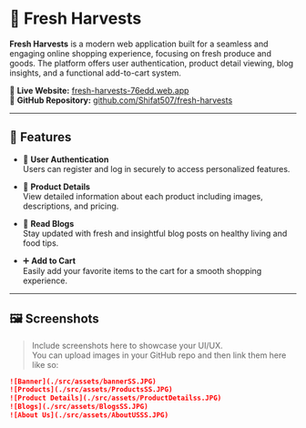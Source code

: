 # 🥦 Fresh Harvests

**Fresh Harvests** is a modern web application built for a seamless and engaging online shopping experience, focusing on fresh produce and goods. The platform offers user authentication, product detail viewing, blog insights, and a functional add-to-cart system.

🔗 **Live Website:** [fresh-harvests-76edd.web.app](https://fresh-harvests-76edd.web.app/)  
📁 **GitHub Repository:** [github.com/Shifat507/fresh-harvests](https://github.com/Shifat507/fresh-harvests)

---

## 🚀 Features

- 🔐 **User Authentication**  
  Users can register and log in securely to access personalized features.

- 🛒 **Product Details**  
  View detailed information about each product including images, descriptions, and pricing.

- 📝 **Read Blogs**  
  Stay updated with fresh and insightful blog posts on healthy living and food tips.

- ➕ **Add to Cart**  
  Easily add your favorite items to the cart for a smooth shopping experience.

---

## 🖼️ Screenshots

> Include screenshots here to showcase your UI/UX.  
You can upload images in your GitHub repo and then link them here like so:

```markdown
![Banner](./src/assets/bannerSS.JPG)
![Products](./src/assets/ProductsSS.JPG)
![Product Details](./src/assets/ProductDetailss.JPG)
![Blogs](./src/assets/BlogsSS.JPG)
![About Us](./src/assets/AboutUSSS.JPG)

